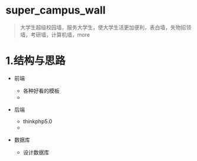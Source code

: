 # super_campus_wall
> 大学生超级校园墙，服务大学生，使大学生活更加便利，表白墙，失物招领墙，考研墙，计算机墙，more 

# 1.结构与思路

- 前端
    
    - 各种好看的模板 
    - 

- 后端

    - thinkphp5.0
    - 

- 数据库
    
    - 设计数据库